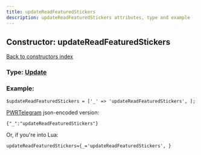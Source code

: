 ```yaml
---
title: updateReadFeaturedStickers
description: updateReadFeaturedStickers attributes, type and example
---
```

## Constructor: updateReadFeaturedStickers  
[Back to constructors index](index.md)






### Type: [Update](../types/Update.md)


### Example:

```
$updateReadFeaturedStickers = ['_' => 'updateReadFeaturedStickers', ];
```  

[PWRTelegram](https://pwrtelegram.xyz) json-encoded version:

```
{"_":"updateReadFeaturedStickers"}
```


Or, if you're into Lua:  


```
updateReadFeaturedStickers={_='updateReadFeaturedStickers', }

```


